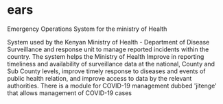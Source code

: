 # ears
Emergency Operations System for the ministry of Health

System used by the Kenyan Ministry of Health - Department of Disease Surveillance and response unit to manage reported incidents within the country. The system helps the Ministry of Health Improve in reporting timeliness and availability of surveillance data at the national, County and Sub County levels, improve timely response to diseases and events of public health relation, and improve access to data by the relevant authorities.
There is a module for COVID-19 management dubbed 'jitenge' that allows management of COVID-19 cases
